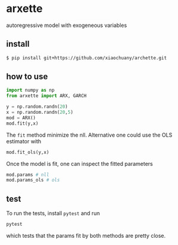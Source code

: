 # arxette

autoregressive model with exogeneous variables

## install

```sh
$ pip install git+https://github.com/xiaochuany/archette.git
```

## how to use

```python
import numpy as np
from arxette import ARX, GARCH
```

```python
y = np.random.randn(20)
x = np.random.randn(20,5)
mod = ARX()
mod.fit(y,x) 
```

The `fit` method minimize the nll. Alternative one could use the OLS estimator with 

```python
mod.fit_ols(y,x)
```

Once the model is fit, one can inspect the fitted parameters 

```python
mod.params # nll 
mod.params_ols # ols
```

## test

To run the tests, install `pytest` and run

```sh
pytest
```

which tests that the params fit by both methods are pretty close. 



